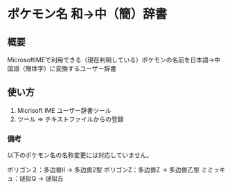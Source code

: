 # ポケモン名 和→中（簡）辞書

## 概要
MicrosoftIMEで利用できる（現在判明している）ポケモンの名前を日本語→中国語（簡体字）に変換するユーザー辞書



## 使い方

1. Micrisoft IME ユーザー辞書ツール
2. ツール ⇒ テキストファイルからの登録

### 備考

以下のポケモン名の名称変更には対応していません。

ポリゴン２：多边兽Ⅱ -> 多边兽2型
ポリゴンZ：多边兽Z -> 多边兽乙型
ミミッキュ：谜拟Q -> 谜拟丘
